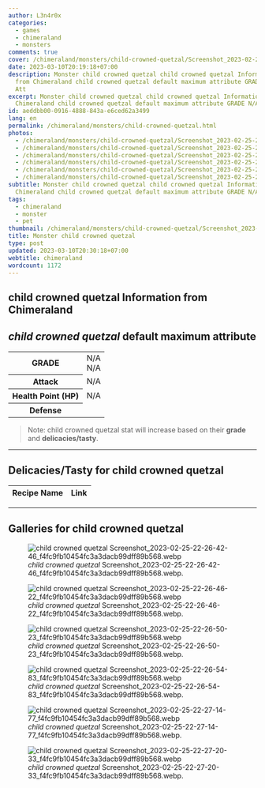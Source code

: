 ```yaml
---
author: L3n4r0x
categories:
  - games
  - chimeraland
  - monsters
comments: true
cover: /chimeraland/monsters/child-crowned-quetzal/Screenshot_2023-02-25-22-26-42-46_f4fc9fb10454fc3a3dacb99dff89b568.webp
date: 2023-03-10T20:19:18+07:00
description: Monster child crowned quetzal child crowned quetzal Information
  from Chimeraland child crowned quetzal default maximum attribute GRADE N/A N/A
  Att
excerpt: Monster child crowned quetzal child crowned quetzal Information from
  Chimeraland child crowned quetzal default maximum attribute GRADE N/A N/A Att
id: aeddbb00-0916-4888-843a-e6ced62a3499
lang: en
permalink: /chimeraland/monsters/child-crowned-quetzal.html
photos:
  - /chimeraland/monsters/child-crowned-quetzal/Screenshot_2023-02-25-22-26-42-46_f4fc9fb10454fc3a3dacb99dff89b568.webp
  - /chimeraland/monsters/child-crowned-quetzal/Screenshot_2023-02-25-22-26-46-22_f4fc9fb10454fc3a3dacb99dff89b568.webp
  - /chimeraland/monsters/child-crowned-quetzal/Screenshot_2023-02-25-22-26-50-23_f4fc9fb10454fc3a3dacb99dff89b568.webp
  - /chimeraland/monsters/child-crowned-quetzal/Screenshot_2023-02-25-22-26-54-83_f4fc9fb10454fc3a3dacb99dff89b568.webp
  - /chimeraland/monsters/child-crowned-quetzal/Screenshot_2023-02-25-22-27-14-77_f4fc9fb10454fc3a3dacb99dff89b568.webp
  - /chimeraland/monsters/child-crowned-quetzal/Screenshot_2023-02-25-22-27-20-33_f4fc9fb10454fc3a3dacb99dff89b568.webp
subtitle: Monster child crowned quetzal child crowned quetzal Information from
  Chimeraland child crowned quetzal default maximum attribute GRADE N/A N/A Att
tags:
  - chimeraland
  - monster
  - pet
thumbnail: /chimeraland/monsters/child-crowned-quetzal/Screenshot_2023-02-25-22-26-42-46_f4fc9fb10454fc3a3dacb99dff89b568.webp
title: Monster child crowned quetzal
type: post
updated: 2023-03-10T20:30:18+07:00
webtitle: chimeraland
wordcount: 1172
---
```


<link
  rel="stylesheet"
  href="https://rawcdn.githack.com/dimaslanjaka/Web-Manajemen/870a349/css/bootstrap-5-3-0-alpha3-wrapper.css"
/>
<section id="bootstrap-wrapper">
  <div data-bs-theme="dark">
    <h2>child crowned quetzal Information from Chimeraland</h2>
    <h2 id="attribute">
      <i>child crowned quetzal</i> default maximum attribute
    </h2>
    <div class="row">
      <div class="col mb-2">
        <div class="card">
          <div class="card-body">
            <table>
              <tr>
                <th>GRADE</th>
                <td>N/A <br />N/A</td>
              </tr>
              <tr>
                <th>Attack</th>
                <td>N/A</td>
              </tr>
              <tr>
                <th>Health Point (HP)</th>
                <td>N/A</td>
              </tr>
              <tr>
                <th>Defense</th>
                <td></td>
              </tr>
            </table>
          </div>
        </div>
      </div>
    </div>
    <blockquote class="bd-callout bd-callout-warning">
      Note: child crowned quetzal stat will increase based on their
      <b>grade</b> and <b>delicacies/tasty</b>.
    </blockquote>
    <hr />
    <h2 id="delicacies">Delicacies/Tasty for child crowned quetzal</h2>
    <div class="card">
      <div class="card-body">
        <div class="table-responsive">
          <table class="table table-striped">
            <thead>
              <tr>
                <th>Recipe Name</th>
                <th>Link</th>
              </tr>
            </thead>
            <tbody></tbody>
          </table>
        </div>
      </div>
    </div>
    <hr />
    <div id="gallery">
      <h2>Galleries for child crowned quetzal</h2>
      <div class="row">
        <div class="col-lg-6 col-12">
          <figure>
            <img
              src="https://www.webmanajemen.com/chimeraland/monsters/child-crowned-quetzal/Screenshot_2023-02-25-22-26-42-46_f4fc9fb10454fc3a3dacb99dff89b568.webp"
              alt="child crowned quetzal Screenshot_2023-02-25-22-26-42-46_f4fc9fb10454fc3a3dacb99dff89b568.webp"
            />
            <figcaption style="word-wrap: break-word">
              <i>child crowned quetzal</i>
              Screenshot_2023-02-25-22-26-42-46_f4fc9fb10454fc3a3dacb99dff89b568.webp.
            </figcaption>
          </figure>
        </div>
        <div class="col-lg-6 col-12">
          <figure>
            <img
              src="https://www.webmanajemen.com/chimeraland/monsters/child-crowned-quetzal/Screenshot_2023-02-25-22-26-46-22_f4fc9fb10454fc3a3dacb99dff89b568.webp"
              alt="child crowned quetzal Screenshot_2023-02-25-22-26-46-22_f4fc9fb10454fc3a3dacb99dff89b568.webp"
            />
            <figcaption style="word-wrap: break-word">
              <i>child crowned quetzal</i>
              Screenshot_2023-02-25-22-26-46-22_f4fc9fb10454fc3a3dacb99dff89b568.webp.
            </figcaption>
          </figure>
        </div>
        <div class="col-lg-6 col-12">
          <figure>
            <img
              src="https://www.webmanajemen.com/chimeraland/monsters/child-crowned-quetzal/Screenshot_2023-02-25-22-26-50-23_f4fc9fb10454fc3a3dacb99dff89b568.webp"
              alt="child crowned quetzal Screenshot_2023-02-25-22-26-50-23_f4fc9fb10454fc3a3dacb99dff89b568.webp"
            />
            <figcaption style="word-wrap: break-word">
              <i>child crowned quetzal</i>
              Screenshot_2023-02-25-22-26-50-23_f4fc9fb10454fc3a3dacb99dff89b568.webp.
            </figcaption>
          </figure>
        </div>
        <div class="col-lg-6 col-12">
          <figure>
            <img
              src="https://www.webmanajemen.com/chimeraland/monsters/child-crowned-quetzal/Screenshot_2023-02-25-22-26-54-83_f4fc9fb10454fc3a3dacb99dff89b568.webp"
              alt="child crowned quetzal Screenshot_2023-02-25-22-26-54-83_f4fc9fb10454fc3a3dacb99dff89b568.webp"
            />
            <figcaption style="word-wrap: break-word">
              <i>child crowned quetzal</i>
              Screenshot_2023-02-25-22-26-54-83_f4fc9fb10454fc3a3dacb99dff89b568.webp.
            </figcaption>
          </figure>
        </div>
        <div class="col-lg-6 col-12">
          <figure>
            <img
              src="https://www.webmanajemen.com/chimeraland/monsters/child-crowned-quetzal/Screenshot_2023-02-25-22-27-14-77_f4fc9fb10454fc3a3dacb99dff89b568.webp"
              alt="child crowned quetzal Screenshot_2023-02-25-22-27-14-77_f4fc9fb10454fc3a3dacb99dff89b568.webp"
            />
            <figcaption style="word-wrap: break-word">
              <i>child crowned quetzal</i>
              Screenshot_2023-02-25-22-27-14-77_f4fc9fb10454fc3a3dacb99dff89b568.webp.
            </figcaption>
          </figure>
        </div>
        <div class="col-lg-6 col-12">
          <figure>
            <img
              src="https://www.webmanajemen.com/chimeraland/monsters/child-crowned-quetzal/Screenshot_2023-02-25-22-27-20-33_f4fc9fb10454fc3a3dacb99dff89b568.webp"
              alt="child crowned quetzal Screenshot_2023-02-25-22-27-20-33_f4fc9fb10454fc3a3dacb99dff89b568.webp"
            />
            <figcaption style="word-wrap: break-word">
              <i>child crowned quetzal</i>
              Screenshot_2023-02-25-22-27-20-33_f4fc9fb10454fc3a3dacb99dff89b568.webp.
            </figcaption>
          </figure>
        </div>
      </div>
    </div>
  </div>
</section>